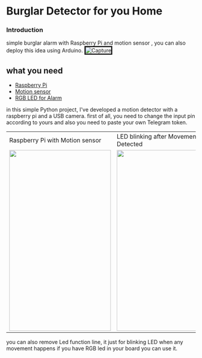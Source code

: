 # Burglar Detector for you Home
### Introduction
simple burglar alarm with Raspberry Pi and motion sensor , you can also deploy this idea using Arduino.
<img src="https://i.ibb.co/02LZMFw/Capture.jpg" alt="Capture" border="3">

## what you need

- [Raspberry Pi](#-)
- [Motion sensor](#-)
- [RGB LED for Alarm](#-)

in this simple Python project, I've developed a motion detector with a raspberry pi and a USB camera.
first of all, you need to change the input pin according to yours and also you need to paste your own Telegram token.


<table>
  <tr>
    <td>Raspberry Pi with Motion sensor</td>
     <td>LED blinking after Movement Detected</td>
     <td>Images on Telegram Bot</td>
  </tr>
  <tr>
    <td><img src="https://user-images.githubusercontent.com/6876758/100547845-4aa1ba80-3269-11eb-9909-9f7c6e3fa9ca.jpeg" width=270 height=480></td>
    <td><img src="https://user-images.githubusercontent.com/6876758/100543253-4f597500-324f-11eb-9823-8dbae7a9fbc9.jpg" width=270 height=480></td>
    <td><img src="https://user-images.githubusercontent.com/6876758/100543258-5b453700-324f-11eb-988f-dc445879cee9.png" width=270 height=480></td>
  </tr>
 </table>
you can also remove Led function line, it just for blinking LED when any movement happens if you have RGB led in your board you can use it.


